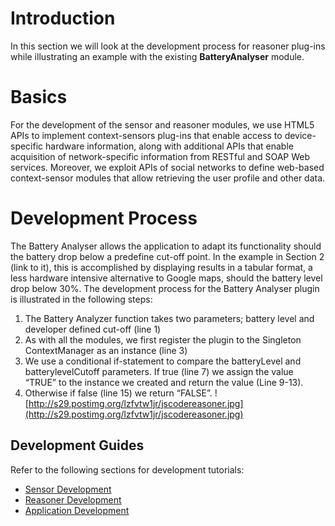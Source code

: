 # Introduction #
In this section we will look at the development process for reasoner plug-ins while illustrating an example with the existing **BatteryAnalyser** module.

# Basics #
For the development of the sensor and reasoner modules, we use HTML5 APIs to implement context-sensors plug-ins that enable access to device-specific hardware information, along with additional APIs that enable acquisition of network-specific information from RESTful and SOAP Web services. Moreover, we exploit APIs of social networks to define web-based context-sensor modules that allow retrieving the user profile and other data.
# Development Process #
The Battery Analyser allows the application to adapt its functionality should the battery drop below a predefine cut-off point. In the example in Section 2 (link to it), this is accomplished by displaying results in a tabular format, a less hardware intensive alternative to Google maps, should the battery level drop below 30%. The development process for the Battery Analyser plugin is illustrated in the following steps:
  1. The Battery Analyzer  function takes two parameters; battery level and developer defined cut-off (line 1)
  1. As with all the modules, we first register the plugin to the Singleton ContextManager as an instance (line 3)
  1. We use a conditional if-statement to compare the batteryLevel and batterylevelCutoff parameters. If true (line 7) we assign the value “TRUE” to the instance we created and return the value (Line 9-13).
  1. Otherwise if false (line 15) we return “FALSE”.
![http://s29.postimg.org/lzfvtw1jr/jscodereasoner.jpg](http://s29.postimg.org/lzfvtw1jr/jscodereasoner.jpg)

## Development Guides ##
Refer to the following sections for development tutorials:
  * [Sensor Development](https://code.google.com/p/h5cm/wiki/SensorDevelopment)
  * [Reasoner Development](https://code.google.com/p/h5cm/wiki/ReasonerDevelopment)
  * [Application Development](https://code.google.com/p/h5cm/wiki/ApplicationDevelopment)